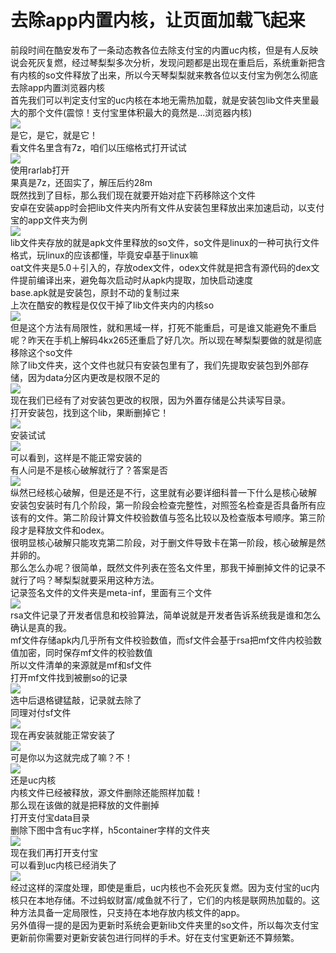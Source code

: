 # 去除app内置内核，让页面加载飞起来  
前段时间在酷安发布了一条动态教各位去除支付宝的内置uc内核，但是有人反映说会死灰复燃，经过琴梨梨多次分析，发现问题都是出现在重启后，系统重新把含有内核的so文件释放了出来，所以今天琴梨梨就来教各位以支付宝为例怎么彻底去除app内置浏览器内核  
首先我们可以判定支付宝的uc内核在本地无需热加载，就是安装包lib文件夹里最大的那个文件(震惊！支付宝里体积最大的竟然是...浏览器内核)  
![](http://upload-images.jianshu.io/upload_images/5660880-e0800485db71607a.png)  
是它，是它，就是它！  
看文件名里含有7z，咱们以压缩格式打开试试  
![](http://upload-images.jianshu.io/upload_images/5660880-1f59b70b4417aa72.png)  
使用rarlab打开  
果真是7z，还固实了，解压后约28m  
既然找到了目标，那么我们现在就要开始对症下药移除这个文件  
安卓在安装app时会把lib文件夹内所有文件从安装包里释放出来加速启动，以支付宝的app文件夹为例  
![](http://upload-images.jianshu.io/upload_images/5660880-0c23c7b8d6bf1a6d.png)  
lib文件夹存放的就是apk文件里释放的so文件，so文件是linux的一种可执行文件格式，玩linux的应该都懂，毕竟安卓基于linux嘛  
oat文件夹是5.0＋引入的，存放odex文件，odex文件就是把含有源代码的dex文件提前编译出来，避免每次启动时从apk内提取，加快启动速度  
base.apk就是安装包，原封不动的复制过来  
上次在酷安的教程是仅仅干掉了lib文件夹内的内核so  
![](http://upload-images.jianshu.io/upload_images/5660880-09860df695bef008.png)  
但是这个方法有局限性，就和黑域一样，打死不能重启，可是谁又能避免不重启呢？昨天在手机上解码4kx265还重启了好几次。所以现在琴梨梨要做的就是彻底移除这个so文件  
除了lib文件夹，这个文件也就只有安装包里有了，我们先提取安装包到外部存储，因为data分区内更改是权限不足的  
![](http://upload-images.jianshu.io/upload_images/5660880-750e8b2c0c97f2cf.png)  
现在我们已经有了对安装包更改的权限，因为外置存储是公共读写目录。  
打开安装包，找到这个lib，果断删掉它！  
![](http://upload-images.jianshu.io/upload_images/5660880-2cf8480719aecb83.png)  
安装试试  
![](http://upload-images.jianshu.io/upload_images/5660880-45674c7cde3cda25.png)  
可以看到，这样是不能正常安装的  
有人问是不是核心破解就行了？答案是否   
![](http://upload-images.jianshu.io/upload_images/5660880-69e7144601f59d8d.png)  
纵然已经核心破解，但是还是不行，这里就有必要详细科普一下什么是核心破解  
安装包安装时有几个阶段，第一阶段会检查完整性，对照签名检查是否具备所有应该有的文件。第二阶段计算文件校验数值与签名比较以及检查版本号顺序。第三阶段才是释放文件和odex。  
很明显核心破解只能攻克第二阶段，对于删文件导致卡在第一阶段，核心破解是然并卵的。  
那么怎么办呢？很简单，既然文件列表在签名文件里，那我干掉删掉文件的记录不就行了吗？琴梨梨就要采用这种方法。  
记录签名文件的文件夹是meta-inf，里面有三个文件  
![](http://upload-images.jianshu.io/upload_images/5660880-d4f3e928061b8ddf.png)  
rsa文件记录了开发者信息和校验算法，简单说就是开发者告诉系统我是谁和怎么确认是真的我。  
mf文件存储apk内几乎所有文件校验数值，而sf文件会基于rsa把mf文件内校验数值加密，同时保存mf文件的校验数值  
所以文件清单的来源就是mf和sf文件  
打开mf文件找到被删so的记录  
![](http://upload-images.jianshu.io/upload_images/5660880-f68f3db1e1784b7d.png)  
选中后退格键猛敲，记录就去除了  
同理对付sf文件  
![](http://upload-images.jianshu.io/upload_images/5660880-f735583a71472248.png)  
现在再安装就能正常安装了  
![](http://upload-images.jianshu.io/upload_images/5660880-0208c7738381b2c1.png)  
可是你以为这就完成了嘛？不！  
![](http://upload-images.jianshu.io/upload_images/5660880-1778f3f71952c06b.png)  
还是uc内核  
内核文件已经被释放，源文件删除还能照样加载！  
那么现在该做的就是把释放的文件删掉  
打开支付宝data目录  
删除下图中含有uc字样，h5container字样的文件夹  
![](http://upload-images.jianshu.io/upload_images/5660880-afcabbd74936eb46.png)  
现在我们再打开支付宝  
可以看到uc内核已经消失了  
![](http://upload-images.jianshu.io/upload_images/5660880-2a49cef247c106c2.png)  
经过这样的深度处理，即使是重启，uc内核也不会死灰复燃。因为支付宝的uc内核只在本地存储。不过蚂蚁财富/咸鱼就不行了，它们的内核是联网热加载的。这种方法具备一定局限性，只支持在本地存放内核文件的app。  
另外值得一提的是因为更新时系统会更新lib文件夹里的so文件，所以每次支付宝更新前你需要对更新安装包进行同样的手术。好在支付宝更新还不算频繁。  








